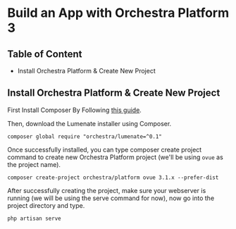# Build an App with Orchestra Platform 3

## Table of Content

* Install Orchestra Platform & Create New Project

## Install Orchestra Platform & Create New Project

First Install Composer By Following [this guide](https://getcomposer.org/doc/00-intro.md).

Then, download the Lumenate installer using Composer.

    composer global require "orchestra/lumenate=^0.1"

Once successfully installed, you can type composer create project command to create new Orchestra Platform project (we'll be using `ovue` as the project name).

    composer create-project orchestra/platform ovue 3.1.x --prefer-dist

After successfully creating the project, make sure your webserver is running (we will be using the serve command for now), now go into the project directory and type.

    php artisan serve

